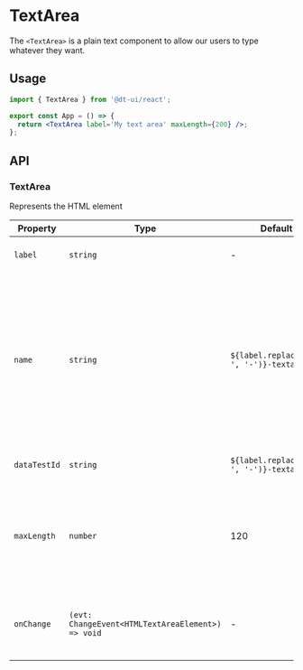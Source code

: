 # TextArea

The `<TextArea>` is a plain text component to allow our users to type whatever they want.

## Usage

```jsx
import { TextArea } from '@dt-ui/react';

export const App = () => {
  return <TextArea label='My text area' maxLength={200} />;
};
```

## API

### TextArea

Represents the HTML element

| Property     | Type                                              | Default                                  | Description                                                                                                                              |
| ------------ | ------------------------------------------------- | ---------------------------------------- | ---------------------------------------------------------------------------------------------------------------------------------------- |
| `label`      | `string`                                          | -                                        | Label to show in the textarea                                                                                                            |
| `name`       | `string`                                          | `${label.replaceAll(' ', '-')}-textarea` | A string specifying a name for the input control. This name is submitted along with the control's value when the form data is submitted. |
| `dataTestId` | `string`                                          | `${label.replaceAll(' ', '-')}-textarea` | Textarea test identifier                                                                                                                 |
| `maxLength`  | `number`                                          | 120                                      | The maximum number of characters (UTF-16 code units) that the user can enter.                                                            |
| `onChange`   | `(evt: ChangeEvent<HTMLTextAreaElement>) => void` | -                                        | The triggered function when the input change.                                                                                            |
